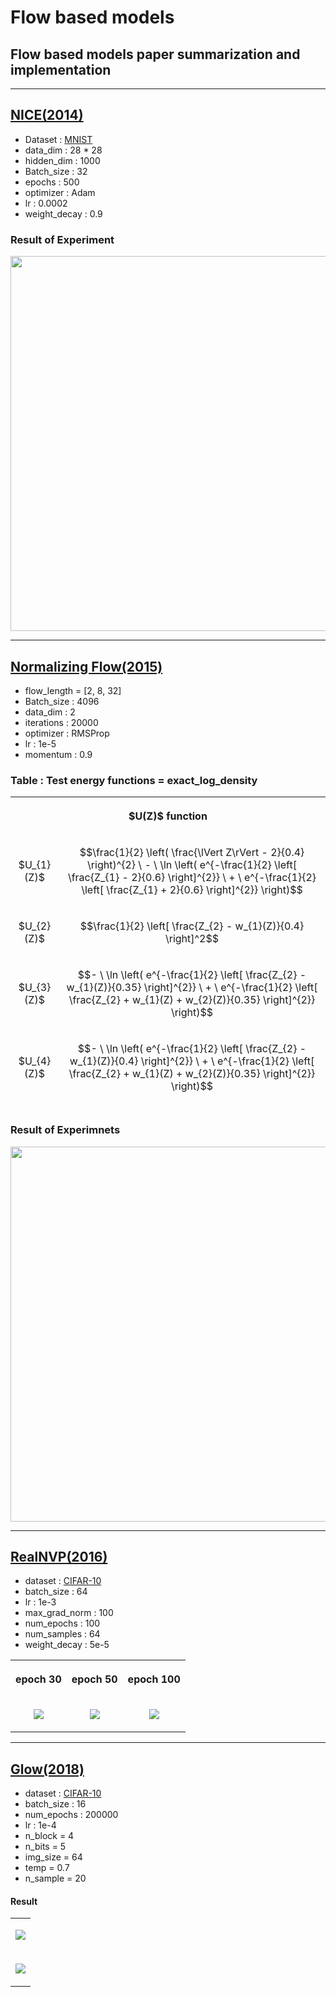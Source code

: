 # Flow based models
## Flow based models paper summarization and implementation      

------------------------------------------------------------------------------------------------------------        
## [NICE(2014)](https://github.com/WestChaeVI/Flow_Based_Models/blob/main/NICE/README.md)     

+ Dataset : [MNIST](https://paperswithcode.com/dataset/mnist)     
+ data_dim : 28 * 28    
+ hidden_dim : 1000     
+ Batch_size : 32    
+ epochs : 500      
+ optimizer : Adam     
+ lr : 0.0002      
+ weight_decay : 0.9        

### Result of Experiment     

<p align='center'><img src='https://github.com/WestChaeVI/Flow_Based_Models/assets/104747868/a3fe74c0-7508-41c5-b25c-9a9e10512d31' height='600' width='600'></p>   


------------------------------------------------------------------------------------------------------------    

## [Normalizing Flow(2015)](https://github.com/WestChaeVI/Flow_Based_Models/blob/main/Normalizing_Flow/README.md)     

+ flow_length = [2, 8, 32]     
+ Batch_size : 4096    
+ data_dim : 2
+ iterations : 20000      
+ optimizer : RMSProp
+ lr : 1e-5      
+ momentum : 0.9      


### Table : Test energy functions  = exact_log_density  

<table align='center'width="800" height="500">
  <th colspan='2'>
    <p align='center'>$U(Z)$ function</p>
  </th>
  <tr>
    <td>
      <p align='center'>$U_{1}(Z)$</p>
    </td>
    <td>
      <p align='center'>$$\frac{1}{2} \left( \frac{\lVert Z\rVert - 2}{0.4} \right)^{2} \ - \ \ln \left( e^{-\frac{1}{2} \left[ \frac{Z_{1} - 2}{0.6} \right]^{2}} \ + \ e^{-\frac{1}{2} \left[ \frac{Z_{1} + 2}{0.6} \right]^{2}} \right)$$</p>
    </td>
  </tr>
  
  <tr>
    <td>
      <p align='center'>$U_{2}(Z)$</p>
    </td>
    <td>
      <p align='center'>$$\frac{1}{2} \left[ \frac{Z_{2} - w_{1}(Z)}{0.4} \right]^2$$</p>
    </td>
  </tr>

  <tr>
    <td>
      <p align='center'>$U_{3}(Z)$</p>
    </td>
    <td>
      <p align='center'>$$- \ \ln \left( e^{-\frac{1}{2} \left[ \frac{Z_{2} - w_{1}(Z)}{0.35} \right]^{2}} \ + \ e^{-\frac{1}{2} \left[ \frac{Z_{2} + w_{1}(Z) + w_{2}(Z)}{0.35} \right]^{2}} \right)$$</p>
    </td>
  </tr>

  <tr>
    <td>
      <p align='center'>$U_{4}(Z)$</p>
    </td>
    <td>
      <p align='center'>$$- \ \ln \left( e^{-\frac{1}{2} \left[ \frac{Z_{2} - w_{1}(Z)}{0.4} \right]^{2}} \ + \ e^{-\frac{1}{2} \left[ \frac{Z_{2} + w_{1}(Z) + w_{2}(Z)}{0.35} \right]^{2}} \right)$$</p>
    </td>
  </tr>
  <tr>
    <td colspan='2'>
      <p align='center'>with $w_{1}(Z) \ = \ \sin \left( \frac{2\pi{Z_1}}{4} \right) \ $, $w_{2}(Z) \ = \ 3e^{-\frac{1}{2} \left[ \frac{Z_{1} - 1}{0.6} \right]^{2}} \ $, $w_{3}(Z) \ = \ 3\sigma \left( \frac{Z_{1} - 1}{0.3} \right) \ $, $\sigma(x) = \frac{1}{1 \ + \ e^{-x}}$</p>
    </td>
  </tr>
</table>     

### Result of Experimnets     


<p align='center'><img src='https://github.com/WestChaeVI/Flow_Based_Models/assets/104747868/5893f2db-0dcb-4b8b-92da-b0aeccc30582' height='600' width='800'></p>     


------------------------------------------------------------------------------------------------------------       

## [RealNVP(2016)](https://github.com/WestChaeVI/Flow_Based_Models/blob/main/RealNVP/README.md)    

+ dataset : [CIFAR-10](https://www.cs.toronto.edu/~kriz/cifar.html)
+ batch_size : 64     
+ lr : 1e-3      
+ max_grad_norm : 100     
+ num_epochs : 100     
+ num_samples : 64       
+ weight_decay : 5e-5      

<table align='center'>
  <th>
    <p align='center'>epoch 30</p>
  </th>
  <th>
    <p align='center'>epoch 50</p>
  </th>
  <th>
    <p align='center'>epoch 100</p>
  </th>
  <tr>
    <td>
      <p align='center'><img src='https://github.com/WestChaeVI/Flow_Based_Models/RealNVP/imgs/nvp_epoch_30'></p> 
    </td>
    <td>
      <p align='center'><img src='https://github.com/WestChaeVI/Flow_Based_Models/assets/104747868/8c4e265a-eae7-4efc-8845-867814fd01fc'></p> 
    </td>
    <td>
      <p align='center'><img src='https://github.com/WestChaeVI/Flow_Based_Models/assets/104747868/8d35b8cb-9236-402b-9d27-b5f2607b5749'></p> 
    </td>
  </tr>
</table>     

------------------------------------------------------------------------------------------------------------       

## [Glow(2018)](https://github.com/WestChaeVI/Flow_Based_Models/blob/main/Glow/README.md)    
+ dataset : [CIFAR-10](https://www.cs.toronto.edu/~kriz/cifar.html)
+ batch_size : 16     
+ num_epochs : 200000     
+ lr : 1e-4      
+ n_block = 4      
+ n_bits = 5     
+ img_size = 64
+ temp = 0.7      
+ n_sample = 20     

#### Result     

<table>
  <tr>
    <td>
      <p align='center'><img src='https://github.com/WestChaeVI/Flow_Based_Models/assets/104747868/0f5c1754-79eb-472b-8590-5e817243b0f9'></p>
    </td>
  </tr>
  <tr>
    <td>
      <p align='center'><img src='https://github.com/WestChaeVI/Flow_Based_Models/assets/104747868/dacad48d-2848-40dd-8b6c-3ce49c98b031'></p>
    </td>
  </tr>
</table>
